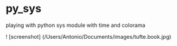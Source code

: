 # py_sys
playing with python sys module with time and colorama

 ! [screenshot] (/Users/Antonio/Documents/images/tufte.book.jpg)
